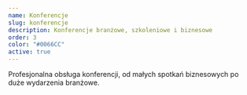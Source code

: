 ```yaml
---
name: Konferencje
slug: konferencje
description: Konferencje branżowe, szkoleniowe i biznesowe
order: 3
color: "#0066CC"
active: true
---
```


Profesjonalna obsługa konferencji, od małych spotkań biznesowych po duże wydarzenia branżowe.
